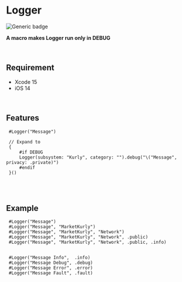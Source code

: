 # Logger 
![Generic badge](https://img.shields.io/badge/Swift-5.8-orange.svg)

**A macro makes Logger run only in DEBUG**

<br>

## Requirement
- Xcode 15
- iOS 14

<br>

## Features
    
     #Logger("Message")
    
     // Expand to
     {
         #if DEBUG
         Logger(subsystem: "Kurly", category: "").debug("\("Message", privacy: .private)")
         #endif
     }()

<br>
<br>
 
## Example

     #Logger("Message")
     #Logger("Message", "MarketKurly")
     #Logger("Message", "MarketKurly", "Network")
     #Logger("Message", "MarketKurly", "Network", .public)
     #Logger("Message", "MarketKurly", "Network", .public, .info)
   
     
     #Logger("Message Info",  .info)
     #Logger("Message Debug", .debug)
     #Logger("Message Error", .error)
     #Logger("Message Fault", .fault)
